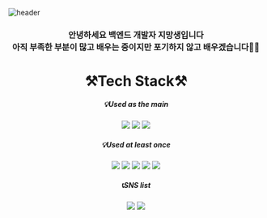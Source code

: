 

![header](https://capsule-render.vercel.app/api?type=waving&&color=random&height=300&section=header&text=Hello%20World!&fontColor=ffffff&fontSize=90&animation=fadeIn)


<div align="center">
<h3>안녕하세요 백엔드 개발자 지망생입니다<br>아직 부족한 부분이 많고 배우는 중이지만 포기하지 않고 배우겠습니다🏋️‍♂️</h3>

  <h1>⚒Tech Stack⚒</h1>
  <h5>💡Used as the main</h5>
<img src="https://img.shields.io/badge/-Java-007396?style=for-the-badge"/>
<img src="https://img.shields.io/badge/-Spring-6DB33F?style=for-the-badge&logo=Spring&logoColor=white"/>
<img src="https://img.shields.io/badge/-SpringBoot-6DB33F?style=for-the-badge&logo=Spring Boot&logoColor=white"/>
  
  
  <h5>💡Used at least once</h5>
<img src="https://img.shields.io/badge/-JavaScript-F7DF1E?style=for-the-badge&logo=JavaScript&logoColor=black"/>
<img src="https://img.shields.io/badge/-css-1572B6?style=for-the-badge&logo=CSS3&logoColor=white"/>
<img src="https://img.shields.io/badge/-HTML-E34F26?style=for-the-badge&logo=HTML5&logoColor=white"/>
  <img src="https://img.shields.io/badge/-c-A8B9CC?style=for-the-badge&logo=C&logoColor=white"/>
  <img src="https://img.shields.io/badge/-Python-3776AB?style=for-the-badge&logo=Python&logoColor=white"/>
  
  <h5>📞SNS list</h5>
  <a href="https://www.instagram.com/99_k.ys" target="_blank"><img src="https://img.shields.io/badge/-Instagram-E4405F?style=for-the-badge&logo=Instagram&logoColor=white"/></a>
    <a href="https://www.instagram.com/99_k.ys](https://yooseong12.tistory.com" target="_blank"><img src="https://img.shields.io/badge/-Tistory-000000?style=for-the-badge&logo=Tistory&logoColor=white"/></a>
  
  </div>
